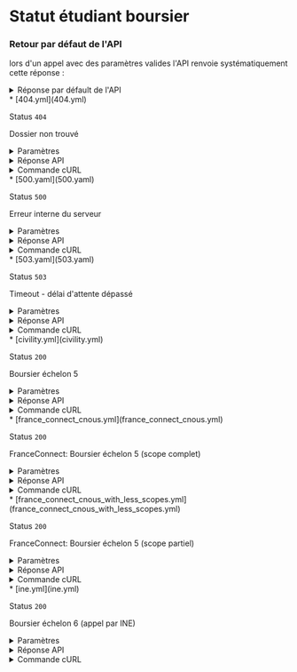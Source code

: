 # Statut étudiant boursier
### Retour par défaut de l'API
lors d'un appel avec des paramètres valides l'API renvoie systématiquement cette réponse :

  <details><summary>Réponse par défault de l'API</summary>
  <p>

  ```json
  {
    "nom": "Moustaki",
    "prenom": "Georges",
    "prenom2": "Claude",
    "dateNaissance": "1992-11-29",
    "lieuNaissance": "Poitiers",
    "sexe": "M",
    "boursier": true,
    "echelonBourse": "6",
    "email": "georges@moustaki.fr",
    "dateDeRentree": "2019-09-01",
    "dureeVersement": 12,
    "statut": 0,
    "statutLibelle": "définitif",
    "villeEtudes": "Brest",
    "etablissement": "Carnot"
  }
  ```

  </p>
  </details>
* [404.yml](404.yml)

  Status `404`

  Dossier non trouvé

  <details><summary>Paramètres</summary>
  <p>

  ```json
  {
    "ine": "1234567404G"
  }
  ```

  </p>
  </details>

  <details><summary>Réponse API</summary>
  <p>

  ```json
  {
    "error": "not_found",
    "reason": "Scholarship not found",
    "message": "Aucun étudiant boursier n'a pu être trouvé avec les critères de recherche fournis"
  }
  ```

  </p>
  </details>

  <details><summary>Commande cURL</summary>
  <p>

  ```bash
  curl -H "X-Api-Key: $token" \
    -G -d 'ine=1234567404G' \
    --url "https://staging.particulier.api.gouv.fr/api/v2/etudiants-boursiers"
  ```

  </p>
  </details>
* [500.yaml](500.yaml)

  Status `500`

  Erreur interne du serveur

  <details><summary>Paramètres</summary>
  <p>

  ```json
  {
    "ine": "1234567500G"
  }
  ```

  </p>
  </details>

  <details><summary>Réponse API</summary>
  <p>

  ```json
  {
    "error": "error",
    "reason": "Internal server error",
    "message": "Une erreur interne s'est produite, l'équipe a été prévenue."
  }
  ```

  </p>
  </details>

  <details><summary>Commande cURL</summary>
  <p>

  ```bash
  curl -H "X-Api-Key: $token" \
    -G -d 'ine=1234567500G' \
    --url "https://staging.particulier.api.gouv.fr/api/v2/etudiants-boursiers"
  ```

  </p>
  </details>
* [503.yaml](503.yaml)

  Status `503`

  Timeout - délai d'attente dépassé

  <details><summary>Paramètres</summary>
  <p>

  ```json
  {
    "ine": "1234567503G"
  }
  ```

  </p>
  </details>

  <details><summary>Réponse API</summary>
  <p>

  ```json
  {
    "error": "network_error",
    "reason": "timeout of 10000 ms exceeded",
    "message": "Une erreur est survenue lors de l'appel au fournisseur de donnée"
  }
  ```

  </p>
  </details>

  <details><summary>Commande cURL</summary>
  <p>

  ```bash
  curl -H "X-Api-Key: $token" \
    -G -d 'ine=1234567503G' \
    --url "https://staging.particulier.api.gouv.fr/api/v2/etudiants-boursiers"
  ```

  </p>
  </details>
* [civility.yml](civility.yml)

  Status `200`

  Boursier échelon 5

  <details><summary>Paramètres</summary>
  <p>

  ```json
  {
    "nom": "Pagnol",
    "prenoms": "Marcel",
    "dateDeNaissance": "1998-07-12",
    "lieuDeNaissance": "Paris",
    "sexe": "M"
  }
  ```

  </p>
  </details>

  <details><summary>Réponse API</summary>
  <p>

  ```json
  {
    "nom": "Pagnol",
    "prenom": "Marcel",
    "prenom2": "",
    "dateNaissance": "1998-07-12",
    "lieuNaissance": "Paris",
    "sexe": "M",
    "boursier": true,
    "echelonBourse": "5",
    "email": "marcel@pagnol.fr",
    "dateDeRentree": "2020-09-01",
    "dureeVersement": 12,
    "statut": 0,
    "statutLibelle": "définitif",
    "villeEtudes": "Evry",
    "etablissement": "ENSIIE"
  }
  ```

  </p>
  </details>

  <details><summary>Commande cURL</summary>
  <p>

  ```bash
  curl -H "X-Api-Key: $token" \
    -G -d 'nom=Pagnol' -d 'prenoms=Marcel' -d 'dateDeNaissance=1998-07-12' -d 'lieuDeNaissance=75000' -d 'sexe=M' \
    --url "https://staging.particulier.api.gouv.fr/api/v2/etudiants-boursiers"
  ```

  </p>
  </details>
* [france_connect_cnous.yml](france_connect_cnous.yml)

  Status `200`

  FranceConnect: Boursier échelon 5 (scope complet)

  <details><summary>Paramètres</summary>
  <p>

  ```json
  {
    "given_name": "Jean",
    "family_name": "MARTIN",
    "birthdate": "2001-01-01",
    "gender": "male",
    "birthplace": "75002",
    "birthcountry": "99100",
    "preferred_username": "jmartin_cnous"
  }
  ```

  </p>
  </details>

  <details><summary>Réponse API</summary>
  <p>

  ```json
  {
    "nom": "DUPONT",
    "prenom": "Jean",
    "prenom2": "Martin",
    "dateNaissance": "2000-01-01",
    "lieuNaissance": "Paris",
    "sexe": "M",
    "boursier": true,
    "echelonBourse": "5",
    "email": "jean@dupont.fr",
    "dateDeRentree": "2020-09-01",
    "dureeVersement": 12,
    "statut": 0,
    "statutLibelle": "définitif",
    "villeEtudes": "Bordeaux",
    "etablissement": "Camille Jullian"
  }
  ```

  </p>
  </details>

  <details><summary>Commande cURL</summary>
  <p>

  ```bash
  curl -H "X-Api-Key: $token" \
    -G -d 'given_name=Jean' -d 'family_name=MARTIN' -d 'birthdate=2001-01-01' -d 'gender=male' -d 'birthplace=75002' -d 'birthcountry=99100' -d 'preferred_username=jmartin_cnous' \
    --url "https://staging.particulier.api.gouv.fr/api/v2/etudiants-boursiers"
  ```

  </p>
  </details>
* [france_connect_cnous_with_less_scopes.yml](france_connect_cnous_with_less_scopes.yml)

  Status `200`

  FranceConnect: Boursier échelon 5 (scope partiel)

  <details><summary>Paramètres</summary>
  <p>

  ```json
  {
    "given_name": "Jean",
    "family_name": "MARTIN",
    "birthdate": "2001-01-01",
    "gender": "male",
    "birthplace": "75002",
    "birthcountry": "99100",
    "preferred_username": "jmartin_cnous_with_less_scopes"
  }
  ```

  </p>
  </details>

  <details><summary>Réponse API</summary>
  <p>

  ```json
  {
    "boursier": true,
    "echelonBourse": "5",
    "email": "jean@dupont.fr",
    "dateDeRentree": "2020-09-01",
    "dureeVersement": 12,
    "statut": 0,
    "statutLibelle": "définitif",
    "villeEtudes": "Bordeaux",
    "etablissement": "Camille Jullian"
  }
  ```

  </p>
  </details>

  <details><summary>Commande cURL</summary>
  <p>

  ```bash
  curl -H "X-Api-Key: $token" \
    -G -d 'given_name=Jean' -d 'family_name=MARTIN' -d 'birthdate=2001-01-01' -d 'gender=male' -d 'birthplace=75002' -d 'birthcountry=99100' -d 'preferred_username=jmartin_cnous_with_less_scopes' \
    --url "https://staging.particulier.api.gouv.fr/api/v2/etudiants-boursiers"
  ```

  </p>
  </details>
* [ine.yml](ine.yml)

  Status `200`

  Boursier échelon 6 (appel par INE)

  <details><summary>Paramètres</summary>
  <p>

  ```json
  {
    "ine": "1234567890G"
  }
  ```

  </p>
  </details>

  <details><summary>Réponse API</summary>
  <p>

  ```json
  {
    "nom": "Durand",
    "prenom": "Géraldine",
    "prenom2": "",
    "dateNaissance": "1990-01-01",
    "lieuNaissance": "Paris",
    "sexe": "F",
    "boursier": true,
    "echelonBourse": "6",
    "email": "geraldine@@durand.fr",
    "dateDeRentree": "2018-09-01",
    "dureeVersement": 12,
    "statut": 0,
    "statutLibelle": "définitif",
    "villeEtudes": "Marseille",
    "etablissement": "Pagnol"
  }
  ```

  </p>
  </details>

  <details><summary>Commande cURL</summary>
  <p>

  ```bash
  curl -H "X-Api-Key: $token" \
    -G -d 'ine=1234567890G' \
    --url "https://staging.particulier.api.gouv.fr/api/v2/etudiants-boursiers"
  ```

  </p>
  </details>
